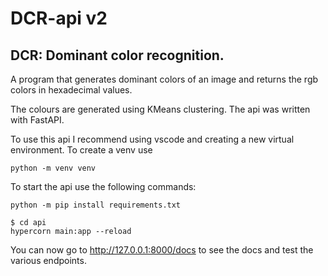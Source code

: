 # DCR-api v2
## DCR: Dominant color recognition.

A program that generates dominant colors of an image and returns the rgb colors in hexadecimal values.

The colours are generated using KMeans clustering.
The api was written with FastAPI.

To use this api I recommend using vscode and creating a new virtual environment.
To create a venv use
```terminal
python -m venv venv
```

To start the api use the following commands:
```terminal
python -m pip install requirements.txt
```
```terminal
$ cd api
hypercorn main:app --reload
```
You can now go to http://127.0.0.1:8000/docs to see the docs and test the various endpoints.
